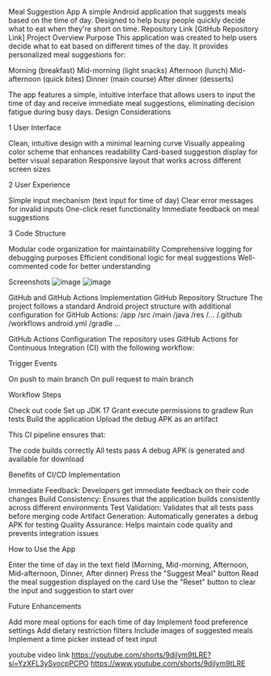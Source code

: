Meal Suggestion App
A simple Android application that suggests meals based on the time of day. Designed to help busy people quickly decide what to eat when they're short on time.
Repository Link
[GitHub Repository Link]
Project Overview
Purpose
This application was created to help users decide what to eat based on different times of the day. It provides personalized meal suggestions for:

Morning (breakfast)
Mid-morning (light snacks)
Afternoon (lunch)
Mid-afternoon (quick bites)
Dinner (main course)
After dinner (desserts)

The app features a simple, intuitive interface that allows users to input the time of day and receive immediate meal suggestions, eliminating decision fatigue during busy days.
Design Considerations

1 User Interface

Clean, intuitive design with a minimal learning curve
Visually appealing color scheme that enhances readability
Card-based suggestion display for better visual separation
Responsive layout that works across different screen sizes


2 User Experience

Simple input mechanism (text input for time of day)
Clear error messages for invalid inputs
One-click reset functionality
Immediate feedback on meal suggestions


3 Code Structure

Modular code organization for maintainability
Comprehensive logging for debugging purposes
Efficient conditional logic for meal suggestions
Well-commented code for better understanding

Screenshots
![image](https://github.com/user-attachments/assets/166a6305-5c44-4e2e-8b3b-8b874b9b9ca4)
![image](https://github.com/user-attachments/assets/43a704e4-9035-4899-8828-d65f639ae09e)

GitHub and GitHub Actions Implementation
GitHub Repository Structure
The project follows a standard Android project structure with additional configuration for GitHub Actions:
/app
  /src
    /main
      /java
      /res
      /...
/.github
  /workflows
    android.yml
/gradle
...

GitHub Actions Configuration
The repository uses GitHub Actions for Continuous Integration (CI) with the following workflow:

Trigger Events

On push to main branch
On pull request to main branch


Workflow Steps

Check out code
Set up JDK 17
Grant execute permissions to gradlew
Run tests
Build the application
Upload the debug APK as an artifact



This CI pipeline ensures that:

The code builds correctly
All tests pass
A debug APK is generated and available for download

Benefits of CI/CD Implementation

Immediate Feedback: Developers get immediate feedback on their code changes
Build Consistency: Ensures that the application builds consistently across different environments
Test Validation: Validates that all tests pass before merging code
Artifact Generation: Automatically generates a debug APK for testing
Quality Assurance: Helps maintain code quality and prevents integration issues

How to Use the App

Enter the time of day in the text field (Morning, Mid-morning, Afternoon, Mid-afternoon, Dinner, After dinner)
Press the "Suggest Meal" button
Read the meal suggestion displayed on the card
Use the "Reset" button to clear the input and suggestion to start over

Future Enhancements

Add more meal options for each time of day
Implement food preference settings
Add dietary restriction filters
Include images of suggested meals
Implement a time picker instead of text input

youtube video link
https://youtube.com/shorts/9dilym9tLRE?si=YzXFL3ySvocpPCPO
https://www.youtube.com/shorts/9dilym9tLRE 

